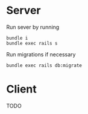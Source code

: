 # Server

Run sever by running
```
bundle i
bundle exec rails s
```

Run migrations if necessary

```
bundle exec rails db:migrate
```

# Client

TODO
